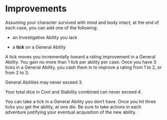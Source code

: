 <!-- order:22 -->
# Improvements

Assuming your character survived with mind and body intact, at the end of each case, you can add one of the following:

  - an Investigative Ability you lack

  - a **tick** on a General Ability

A tick moves you incrementally toward a rating improvement in a General Ability. You gain no more than 1 tick per ability per case. Once you have 3 ticks in a General Ability, you cash them in to improve a rating from 1 to 2, or from 2 to 3.

General Abilities may never exceed 3.

Your total dice in Cool and Stability combined can never exceed 4.

You can take a tick in a General Ability you don’t have. Once you hit three ticks you get the ability, at one die. Be sure to take actions in each adventure justifying your eventual acquisition of the new ability.
